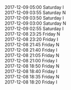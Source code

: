2017-12-09 05:00 Saturday  I  
2017-12-09 03:55 Saturday  N  
2017-12-09 03:50 Saturday  I  
2017-12-09 03:00 Saturday  N  
2017-12-09 02:55 Saturday  I  
2017-12-08 23:25 Friday  N  
2017-12-08 23:20 Friday  I  
2017-12-08 21:45 Friday  N  
2017-12-08 21:40 Friday  I  
2017-12-08 21:05 Friday  N  
2017-12-08 21:00 Friday  I  
2017-12-08 18:50 Friday  N  
2017-12-08 18:40 Friday  I  
2017-12-08 18:35 Friday  N  
2017-12-08 18:20 Friday  I  
